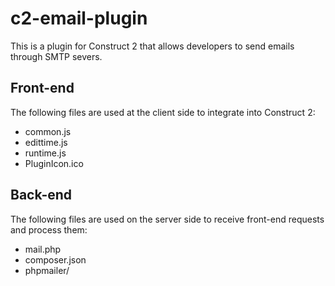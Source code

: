 # c2-email-plugin
This is a plugin for Construct 2 that allows developers to send emails through SMTP severs.

## Front-end
The following files are used at the client side to integrate into Construct 2:
  * common.js
  * edittime.js
  * runtime.js
  * PluginIcon.ico

## Back-end
The following files are used on the server side to receive front-end requests and process them:
  * mail.php
  * composer.json
  * phpmailer/
